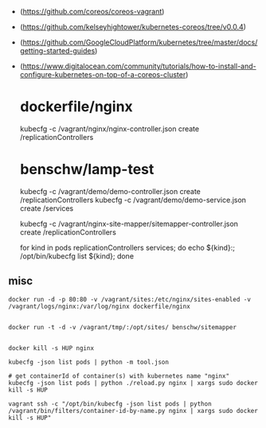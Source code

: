 - (https://github.com/coreos/coreos-vagrant)
- (https://github.com/kelseyhightower/kubernetes-coreos/tree/v0.0.4)
- (https://github.com/GoogleCloudPlatform/kubernetes/tree/master/docs/getting-started-guides)
- (https://www.digitalocean.com/community/tutorials/how-to-install-and-configure-kubernetes-on-top-of-a-coreos-cluster)

	# dockerfile/nginx
	kubecfg -c /vagrant/nginx/nginx-controller.json create /replicationControllers

	# benschw/lamp-test
	kubecfg -c /vagrant/demo/demo-controller.json create /replicationControllers
	kubecfg -c /vagrant/demo/demo-service.json create /services


	kubecfg -c /vagrant/nginx-site-mapper/sitemapper-controller.json create /replicationControllers


	for kind in pods replicationControllers services; do echo ${kind}:; /opt/bin/kubecfg list ${kind}; done




## misc
	docker run -d -p 80:80 -v /vagrant/sites:/etc/nginx/sites-enabled -v /vagrant/logs/nginx:/var/log/nginx dockerfile/nginx


	docker run -t -d -v /vagrant/tmp/:/opt/sites/ benschw/sitemapper


	docker kill -s HUP nginx

	kubecfg -json list pods | python -m tool.json

	# get containerId of container(s) with kubernetes name "nginx"
	kubecfg -json list pods | python ./reload.py nginx | xargs sudo docker kill -s HUP

	vagrant ssh -c "/opt/bin/kubecfg -json list pods | python /vagrant/bin/filters/container-id-by-name.py nginx | xargs sudo docker kill -s HUP"
